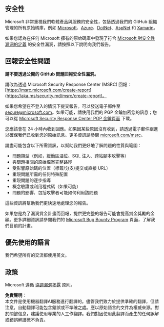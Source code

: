 ## 安全性

Microsoft 非常重視我們軟體產品與服務的安全性，包括透過我們的 GitHub 組織管理的所有原始碼庫，例如 [Microsoft](https://github.com/Microsoft)、[Azure](https://github.com/Azure)、[DotNet](https://github.com/dotnet)、[AspNet](https://github.com/aspnet) 和 [Xamarin](https://github.com/xamarin)。

如果您認為在任何 Microsoft 擁有的原始碼庫中發現了符合 [Microsoft 對安全性漏洞的定義](https://aka.ms/security.md/definition) 的安全性漏洞，請按照以下說明向我們報告。

## 回報安全性問題

**請不要透過公開的 GitHub 問題回報安全性漏洞。**

請改為透過 Microsoft Security Response Center (MSRC) 回報：[https://msrc.microsoft.com/create-report](https://aka.ms/security.md/msrc/create-report)。

如果您希望在不登入的情況下提交報告，可以發送電子郵件至 [secure@microsoft.com](mailto:secure@microsoft.com)。如果可能，請使用我們的 PGP 金鑰加密您的訊息；您可以從 [Microsoft Security Response Center PGP 金鑰頁面](https://aka.ms/security.md/msrc/pgp) 下載。

您應該會在 24 小時內收到回應。如果因某些原因沒有收到，請透過電子郵件跟進以確保我們已收到您的原始訊息。更多資訊請參閱 [microsoft.com/msrc](https://www.microsoft.com/msrc)。

請盡可能包含以下所需資訊，以幫助我們更好地了解問題的性質與範圍：

  * 問題類型（例如，緩衝區溢位、SQL 注入、跨站腳本攻擊等）
  * 與問題相關的原始檔案完整路徑
  * 受影響原始碼的位置（標籤/分支/提交或直接 URL）
  * 重現問題所需的任何特殊配置
  * 重現問題的逐步指導
  * 概念驗證或利用程式碼（如果可能）
  * 問題的影響，包括攻擊者可能如何利用該問題

這些資訊將幫助我們更快速地處理您的報告。

如果您是為了漏洞賞金計畫而回報，提供更完整的報告可能會提高賞金獎勵的金額。更多詳細資訊請參閱我們的 [Microsoft Bug Bounty Program](https://aka.ms/security.md/msrc/bounty) 頁面，了解我們目前的計畫。

## 優先使用的語言

我們希望所有的交流都使用英文。

## 政策

Microsoft 遵循 [協調漏洞揭露](https://aka.ms/security.md/cvd) 原則。

**免責聲明**：  
本文件是使用機器翻譯AI服務進行翻譯的。儘管我們致力於提供準確的翻譯，但請注意，自動翻譯可能包含錯誤或不準確之處。應以原始語言的文件為權威來源。對於關鍵信息，建議使用專業的人工作翻譯。我們對因使用此翻譯而產生的任何誤解或錯誤解讀概不負責。